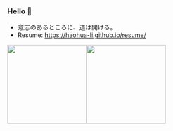 ### Hello 👋 
- 意志のあるところに、道は開ける。
- Resume: <https://haohua-li.github.io/resume/>


<img src="https://github-readme-stats.vercel.app/api?username=haohua-li&count_private=true" height="180" /><img src="https://github-readme-stats.vercel.app/api/top-langs/?username=haohua-li&langs_count=8&hide=html,css&layout=compact" height="180" /></a>
